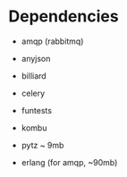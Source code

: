 # Dependencies

- amqp (rabbitmq)
- anyjson
- billiard
- celery
- funtests
- kombu
- pytz
	~ 9mb

- erlang (for amqp, ~90mb)